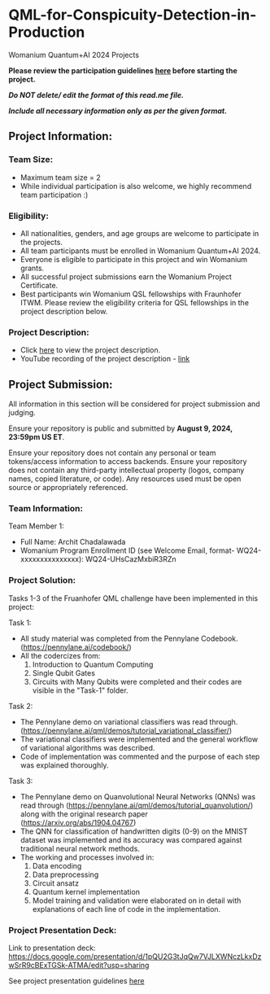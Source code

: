 # QML-for-Conspicuity-Detection-in-Production
Womanium Quantum+AI 2024 Projects

**Please review the participation guidelines [here](https://github.com/womanium-quantum/Quantum-AI-2024) before starting the project.**

_**Do NOT delete/ edit the format of this read.me file.**_

_**Include all necessary information only as per the given format.**_

## Project Information:

### Team Size:
  - Maximum team size = 2
  - While individual participation is also welcome, we highly recommend team participation :)

### Eligibility:
  - All nationalities, genders, and age groups are welcome to participate in the projects.
  - All team participants must be enrolled in Womanium Quantum+AI 2024.
  - Everyone is eligible to participate in this project and win Womanium grants.
  - All successful project submissions earn the Womanium Project Certificate.
  - Best participants win Womanium QSL fellowships with Fraunhofer ITWM. Please review the eligibility criteria for QSL fellowships in the project description below.

### Project Description:
  - Click [here](https://drive.google.com/file/d/1AcctFeXjchtEhYzPUsHpP_b4HGlI4kq9/view?usp=sharing) to view the project description.
  - YouTube recording of the project description - [link](https://youtu.be/Ac1ihFcTRTc?si=i6AIVfQQh8ymYQYp)

## Project Submission:
All information in this section will be considered for project submission and judging.

Ensure your repository is public and submitted by **August 9, 2024, 23:59pm US ET**.

Ensure your repository does not contain any personal or team tokens/access information to access backends. Ensure your repository does not contain any third-party intellectual property (logos, company names, copied literature, or code). Any resources used must be open source or appropriately referenced.

### Team Information:
Team Member 1:
 - Full Name: Archit Chadalawada
 - Womanium Program Enrollment ID (see Welcome Email, format- WQ24-xxxxxxxxxxxxxxx): WQ24-UHsCazMxbiR3RZn

### Project Solution:
Tasks 1-3 of the Fruanhofer QML challenge have been implemented in this project:

Task 1:
  - All study material was completed from the Pennylane Codebook. (https://pennylane.ai/codebook/)
  - All the codercizes from:
      1. Introduction to Quantum Computing
      2. Single Qubit Gates
      3. Circuits with Many Qubits
    were completed and their codes are visible in the "Task-1" folder.

Task 2:
  - The Pennylane demo on variational classifiers was read through. (https://pennylane.ai/qml/demos/tutorial_variational_classifier/)
  - The variational classifiers were implemented and the general workflow of variational algorithms was described.
  - Code of implementation was commented and the purpose of each step was explained thoroughly.

Task 3:
  - The Pennylane demo on Quanvolutional Neural Networks (QNNs) was read through (https://pennylane.ai/qml/demos/tutorial_quanvolution/) along with the original research paper (https://arxiv.org/abs/1904.04767)
  - The QNN for classification of handwritten digits (0-9) on the MNIST dataset was implemented and its accuracy was compared against traditional neural network methods.
  - The working and processes involved in:
      1. Data encoding
      2. Data preprocessing
      3. Circuit ansatz
      4. Quantum kernel implementation
      5. Model training and validation
    were elaborated on in detail with explanations of each line of code in the implementation.

### Project Presentation Deck:

Link to presentation deck: https://docs.google.com/presentation/d/1pQU2G3tJqQw7VJLXWNczLkxDzwSrR9cBExTGSk-ATMA/edit?usp=sharing

See project presentation guidelines [here](https://docs.google.com/document/d/13nWF8AxFAfFYTWEYPT3BpPdYkqtxxSAjmuXj_zcMh-E/edit?usp=sharing)

